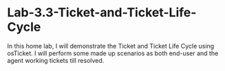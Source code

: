 # Lab-3.3-Ticket-and-Ticket-Life-Cycle
In this home lab, I will demonstrate the Ticket and Ticket Life Cycle using osTicket. I will perform some made up scenarios as both end-user and the agent working tickets till resolved.
